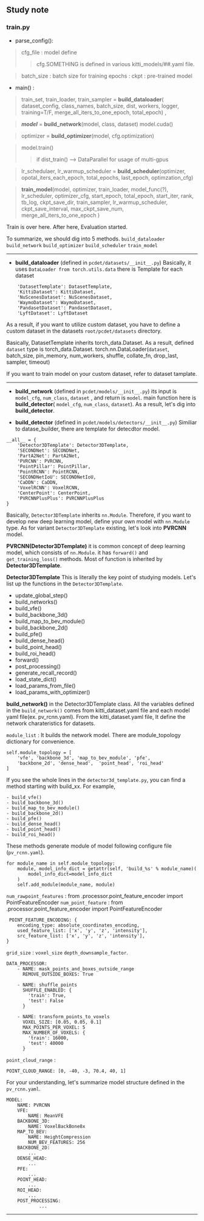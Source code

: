 ## Study note
### train.py
- parse_config():

 > cfg_file : model define 
 >> cfg.SOMETHING is defined in various kitti_models/##.yaml file.
 
 > batch_size : batch size for training
 > epochs : 
 > ckpt : pre-trained model
 
 - main() :
 
 > train_set, train_loader, train_sampler = **build_dataloader**(
 dataset_config,
 class_names,
 batch_size,
 dist,
 workers,
 logger,
 training=T/F,
 merge_all_iters_to_one_epoch,
 total_epoch) ,
 
> ***model*** = **build_network**(model, class, dataset)
> model.cuda()
 
> optimizer = **build_optimizer**(model, cfg.optimization)

> model.train()
>> if dist_train() --> DataParallel for usage of multi-gpus

> lr_schedulaer, lr_warmup_scheduler = **build_scheduler**(optimizer, 
opotal_iters_each_epoch, total_epochs, last_epoch, optimzation_cfg)

> **train_model**(model, 
optimizer,
train_loader,
model_func(?),
lr_scheduler,
optimizer_cfg,
start_epoch,
total_epoch,
start_iter,
rank,
tb_log,
ckpt_save_dir,
train_sampler,
lr_warmup_scheduler,
ckpt_save_interval,
max_ckpt_save_num,
merge_all_iters_to_one_epoch
)

Train is over here. 
After here, Evaluation started.

To summarize, we should dig into 5 methods.
`build_dataloader`
`build_network`
`build_optimizer`
`build_scheduler`
`train_model`

---

* **build_dataloader**  (defined in `pcdet/datasets/__init__.py`)
Basically, it uses `DataLoader from torch.utils.data`
there is Template for each dataset
```
    'DatasetTemplate': DatasetTemplate,
    'KittiDataset': KittiDataset,
    'NuScenesDataset': NuScenesDataset,
    'WaymoDataset': WaymoDataset,
    'PandasetDataset': PandasetDataset,
    'LyftDataset': LyftDataset
```
As a result, if you want to utilize custom dataset, you have to define a custom dataset in the datasets `root/pcdet/datasets` directory.

Basically, DatasetTemplate inherits torch_data.Dataset.
As a result, defined `dataset` type is torch_data.Dataset. 
torch.nn.DataLoader(`dataset`, batch_size, pin_memory, num_workers, shuffle, collate_fn, drop_last, sampler, timeout)

If you want to train model on your custom dataset, refer to dataset tamplate.

---

 * **build_network** (defined in `pcdet/models/__init__.py`)
its input is `model_cfg`, `num_class`, `dataset` , and return is `model`.
main function here is **build_detector**( `model_cfg`, `num_class`, `dataset`).
As a result, let's dig into **build_detector**.
 
 * **build_detector** (defined in `pcdet/models/detectors/__init__.py`)
Similiar to datase_builder, there are template for detecdtor model.
```
__all__ = {
    'Detector3DTemplate': Detector3DTemplate,
    'SECONDNet': SECONDNet,
    'PartA2Net': PartA2Net,
    'PVRCNN': PVRCNN,
    'PointPillar': PointPillar,
    'PointRCNN': PointRCNN,
    'SECONDNetIoU': SECONDNetIoU,
    'CaDDN': CaDDN,
    'VoxelRCNN': VoxelRCNN,
    'CenterPoint': CenterPoint,
    'PVRCNNPlusPlus': PVRCNNPlusPlus
}
``` 
Basically, `Detector3DTemplate` inherits  `nn.Module`.
Therefore,  if you want to develop new deep learning model, define your own model with `nn.Module` type.
As for variant `Detector3DTemplate` existing, let's look into **PVRCNN** model.


**PVRCNN(Detector3DTemplate)**
 it is common concept of deep learning model, which consists of `nn.Module`. 
 it has `forward()` and `get_training_loss()` methods.
 Most of function is inherited by **Detector3DTemplate**.
 
 **Detector3DTemplate**
 This is literally the key point of studying models.
 Let's list up the functions in the `Detector3DTemplate`.
 
- update_global_step()
- build_networks()
- build_vfe()
- build_backbone_3d()
- build_map_to_bev_module()
- build_backbone_2d()
- build_pfe()
- build_dense_head()
- build_point_head()
- build_roi_head()
- forward()
- post_processing()
- generate_recall_record()
- load_state_dict()
- load_params_from_file()
- load_params_with_optimizer()

**build_network()** in the Detector3DTemplate class.
All the variables defined in the `build_network()` comes from kitti_dataset.yaml file and each model yaml file(ex. pv_rcnn.yaml).
From the kitti_dataset.yaml file, It define the network charateristics for datasets.

`module_list` : It builds the network model. 
There are module_topology dictionary for convenience.
```
self.module_topology = [
    'vfe', 'backbone_3d', 'map_to_bev_module', 'pfe',
    'backbone_2d', 'dense_head',  'point_head', 'roi_head'
]
```
If you see the whole lines in the `detector3d_template.py`, you can find a method starting with build_xx.
For example,
```
- build_vfe()
- build_backbone_3d()
- build_map_to_bev_module()
- build_backbone_2d()
- build_pfe()
- build_dense_head()
- build_point_head()
- build_roi_head()
```
These methods generate module of model following configure file (`pv_rcnn.yaml`).
```
for module_name in self.module_topology:
    module, model_info_dict = getattr(self, 'build_%s' % module_name)(
        model_info_dict=model_info_dict
    )
    self.add_module(module_name, module)
```
`num_rawpoint_features` : from .processor.point_feature_encoder import PointFeatureEncoder
`num_point_feature` : from .processor.point_feature_encoder import PointFeatureEncoder
```
 POINT_FEATURE_ENCODING: {
    encoding_type: absolute_coordinates_encoding,
    used_feature_list: ['x', 'y', 'z', 'intensity'],
    src_feature_list: ['x', 'y', 'z', 'intensity'],
}
```


 `grid_size` : 
`voxel_size`
 `depth_downsample_factor`.
```
DATA_PROCESSOR:
    - NAME: mask_points_and_boxes_outside_range
      REMOVE_OUTSIDE_BOXES: True

    - NAME: shuffle_points
      SHUFFLE_ENABLED: {
        'train': True,
        'test': False
      }

    - NAME: transform_points_to_voxels
      VOXEL_SIZE: [0.05, 0.05, 0.1]
      MAX_POINTS_PER_VOXEL: 5
      MAX_NUMBER_OF_VOXELS: {
        'train': 16000,
        'test': 40000
      }

``` 

 `point_cloud_range` :
 ```
 POINT_CLOUD_RANGE: [0, -40, -3, 70.4, 40, 1]
 ```
For your understanding, let's summarize model structure defined in the `pv_rcnn.yaml`.
```
MODEL:
    NAME: PVRCNN
    VFE:
        NAME: MeanVFE
    BACKBONE_3D:
        NAME: VoxelBackBone8x
    MAP_TO_BEV:
        NAME: HeightCompression
        NUM_BEV_FEATURES: 256
    BACKBONE_2D:
		...
    DENSE_HEAD:
		...
    PFE:
		...
    POINT_HEAD:
		...
    ROI_HEAD:
		...
    POST_PROCESSING:
	    	...
```

---



